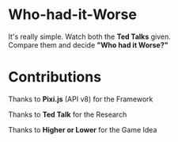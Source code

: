 # Who-had-it-Worse
It's really simple.
Watch both the **Ted Talks** given.  
Compare them and decide **"Who had it Worse?"**

# Contributions
Thanks to **Pixi.js** (API v8) for the Framework

Thanks to **Ted Talk** for the Research

Thanks to **Higher or Lower** for the Game Idea

